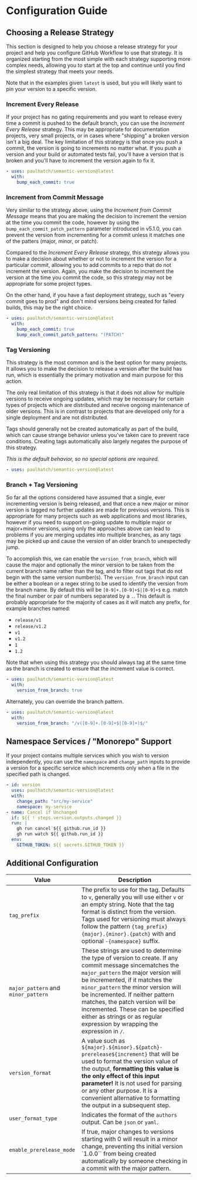 # Configuration Guide

## Choosing a Release Strategy

This section is designed to help you choose a release strategy for your project and help you configure GitHub Workflow to use that strategy. It is organized starting from the most simple with each strategy supporting more complex needs, allowing you to start at the top and continue until you find the simplest strategy that meets your needs.

Note that in the examples given `latest` is used, but you will likely want to pin your version to a specific version.

### Increment Every Release

If your project has no gating requirements and you want to release every time a commit is pushed to the default branch, you can use the _Increment Every Release_ strategy. This may be appropriate for documentation projects, very small projects, or in cases where "shipping" a broken version isn't a big deal. The key limitation of this strategy is that once you push a commit, the version is going to increments no matter what. If you push a version and your build or automated tests fail, you'll have a version that is broken and you'll have to increment the version again to fix it.

```yaml
- uses: paulhatch/semantic-version@latest
  with:
    bump_each_commit: true
```

### Increment from Commit Message

Very similar to the strategy above, using the _Increment from Commit Message_ means that you are making the decision to increment the version at the time you commit the code, however by using the `bump_each_commit_patch_pattern` parameter introduced in v5.1.0, you can prevent the version from incrementing for a commit unless it matches one of the patters (major, minor, or patch).

Compared to the _Increment Every Release_ strategy, this strategy allows you to make a decision about whether or not to increment the version for a particular commit, allowing you to add commits to a repo that do not increment the version. Again, you make the decision to increment the version at the time you commit the code, so this strategy may not be appropriate for some project types.

On the other hand, if you have a fast deployment strategy, such as "every commit goes to prod" and don't mind versions being created for failed builds, this may be the right choice.

```yaml
- uses: paulhatch/semantic-version@latest
  with:
    bump_each_commit: true
    bump_each_commit_patch_pattern: "(PATCH)"
```


### Tag Versioning

This strategy is the most common and is the best option for many projects. It allows you to make the decision to release a version after the build has run, which is essentially the primary motivation and main purpose for this action.

The only real limitation of this strategy is that it does not allow for multiple versions to receive ongoing updates, which may be necessary for certain types of projects which are distributed and receive ongoing maintenance of older versions. This is in contrast to projects that are developed only for a single deployment and are not distributed.

Tags should generally not be created automatically as part of the build, which can cause strange behavior unless you've taken care to prevent race conditions. Creating tags automatically also largely negates the purpose of this strategy.

_This is the default behavior, so no special options are required._

```yaml
- uses: paulhatch/semantic-version@latest
```


### Branch + Tag Versioning

So far all the options considered have assumed that a single, ever incrementing version is being released, and that once a new major or minor version is tagged no further updates are made for previous versions. This is appropriate for many projects such as web applications and most libraries, however if you need to support on-going update to multiple major or major+minor versions, using only the approaches above can lead to problems if you are merging updates into multiple branches, as any tags may be picked up and cause the version of an older branch to unexpectedly jump.

To accomplish this, we can enable the `version_from_branch`, which will cause the major and optionally the minor version to be taken from the current branch name rather than the tag, and to filter out tags that do not begin with the same version number(s). The `version_from_branch` input can be either a boolean or a regex string to be used to identify the version from the branch name. By default this will be `[0-9]+.[0-9]+$|[0-9]+$` e.g. match the final number or pair of numbers separated by a `.`. This default is probably appropriate for the majority of cases as it will match any prefix, for example branches named:

- `release/v1`
- `release/v1.2`
- `v1`
- `v1.2`
- `1`
- `1.2`

Note that when using this strategy you should always tag at the same time as the branch is created to ensure that the increment value is correct.

```yaml
- uses: paulhatch/semantic-version@latest
  with:
    version_from_branch: true
```

Alternately, you can override the branch pattern.

```yaml
- uses: paulhatch/semantic-version@latest
  with:
    version_from_branch: "/v([0-9]+.[0-9]+$|[0-9]+)$/"
```

## Namespace Services / "Monorepo" Support

If your project contains multiple services which you wish to version independently, you can use the `namespace` and `change_path` inputs to provide a version for a specific service which increments only when a file in the specified path is changed.

```yaml
- id: version
  uses: paulhatch/semantic-version@latest
  with:
    change_path: "src/my-service"
    namespace: my-service
- name: Cancel if Unchanged
  if: ${{ ! steps.version.outputs.changed }}
  run: |
    gh run cancel ${{ github.run_id }}
    gh run watch ${{ github.run_id }}
  env:
    GITHUB_TOKEN: ${{ secrets.GITHUB_TOKEN }}
```

## Additional Configuration

| Value | Description |
| --- | --- |
| `tag_prefix` | The prefix to use for the tag. Defaults to `v`, generally you will use either `v` or an empty string. Note that the tag format is distinct from the version. Tags used for versioning must always follow the pattern `{tag_prefix}{major}.{minor}.{patch}` with and optional `-{namespace}` suffix. |
| `major_pattern` and `minor_pattern` | These strings are used to determine the type of version to create. If any commit message sincematches the `major_pattern` the major version will be incremented, if it matches the `minor_pattern` the minor version will be incremented. If neither pattern matches, the patch version will be incremented. These can be specified either as strings or as regular expression by wrapping the expression in `/`. |
| `version_format` | A value such as `${major}.${minor}.${patch}-prerelease${increment}` that will be used to format the version value of the output, **formatting this value is the only effect of this input parameter!** It is not used for parsing or any other purpose. It is a convenient alternative to formatting the output in a subsequent step. |
| `user_format_type` | Indicates the format of the `authors` output. Can be `json` or `yaml`. |
| `enable_prerelease_mode` | If true, major changes to versions starting with 0 will result in a minor change, preventing ths initial version `1.0.0`` from being created automatically by someone checking in a commit with the major pattern. |